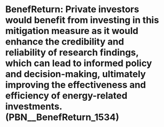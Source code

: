 # BenefReturn: __Private investors would benefit from investing in this mitigation measure as it would enhance the credibility and reliability of research findings, which can lead to informed policy and decision-making, ultimately improving the effectiveness and efficiency of energy-related investments.__ (PBN__BenefReturn_1534)

